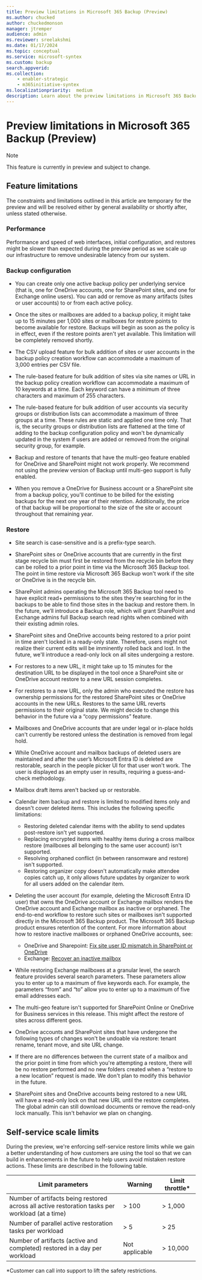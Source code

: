 ```yaml
---
title: Preview limitations in Microsoft 365 Backup (Preview)
ms.author: chucked
author: chuckedmonson
manager: jtremper
audience: admin
ms.reviewer: sreelakshmi
ms.date: 01/17/2024
ms.topic: conceptual
ms.service: microsoft-syntex
ms.custom: backup
search.appverid:
ms.collection:
    - enabler-strategic
    - m365initiative-syntex
ms.localizationpriority:  medium
description: Learn about the preview limitations in Microsoft 365 Backup.
---
```


# Preview limitations in Microsoft 365 Backup (Preview)

> [!NOTE]
> This feature is currently in preview and subject to change.

## Feature limitations

The constraints and limitations outlined in this article are temporary for the preview and will be resolved either by general availability or shortly after, unless stated otherwise.

### Performance

Performance and speed of web interfaces, initial configuration, and restores might be slower than expected during the preview period as we scale up our infrastructure to remove undesirable latency from our system.

### Backup configuration

- You can create only one active backup policy per underlying service (that is, one for OneDrive accounts, one for SharePoint sites, and one for Exchange online users). You can add or remove as many artifacts (sites or user accounts) to or from each active policy.

- Once the sites or mailboxes are added to a backup policy, it might take up to 15 minutes per 1,000 sites or mailboxes for restore points to become available for restore. Backups will begin as soon as the policy is in effect, even if the restore points aren't yet available. This limitation will be completely removed shortly.

- The CSV upload feature for bulk addition of sites or user accounts in the backup policy creation workflow can accommodate a maximum of 3,000 entries per CSV file.

- The rule-based feature for bulk addition of sites via site names or URL in the backup policy creation workflow can accommodate a maximum of 10 keywords at a time. Each keyword can have a minimum of three characters and maximum of 255 characters.

- The rule-based feature for bulk addition of user accounts via security groups or distribution lists can accommodate a maximum of three groups at a time. These rules are static and applied one time only. That is, the security groups or distribution lists are flattened at the time of adding to the backup configuration policy and won't be dynamically updated in the system if users are added or removed from the original security group, for example.

- Backup and restore of tenants that have the multi-geo feature enabled for OneDrive and SharePoint might not work properly. We recommend not using the preview version of Backup until multi-geo support is fully enabled.

- When you remove a OneDrive for Business account or a SharePoint site from a backup policy, you'll continue to be billed for the existing backups for the next one year of their retention. Additionally, the price of that backup will be proportional to the size of the site or account throughout that remaining year.

### Restore

- Site search is case-sensitive and is a prefix-type search.

- SharePoint sites or OneDrive accounts that are currently in the first stage recycle bin must first be restored from the recycle bin before they can be rolled to a prior point in time via the Microsoft 365 Backup tool. The point in time restore via Microsoft 365 Backup won't work if the site or OneDrive is in the recycle bin.

- SharePoint admins operating the Microsoft 365 Backup tool need to have explicit read+ permissions to the sites they're searching for in the backups to be able to find those sites in the backup and restore them. In the future, we’ll introduce a Backup role, which will grant SharePoint and Exchange admins full Backup search read rights when combined with their existing admin roles.

- SharePoint sites and OneDrive accounts being restored to a prior point in time aren't locked in a ready-only state. Therefore, users might not realize their current edits will be imminently rolled back and lost. In the future, we'll introduce a read-only lock on all sites undergoing a restore.

- For restores to a new URL, it might take up to 15 minutes for the destination URL to be displayed in the tool once a SharePoint site or OneDrive account restore to a new URL session completes.

- For restores to a new URL, only the admin who executed the restore has ownership permissions for the restored SharePoint sites or OneDrive accounts in the new URLs. Restores to the same URL reverts permissions to their original state. We might decide to change this behavior in the future via a “copy permissions” feature.

- Mailboxes and OneDrive accounts that are under legal or in-place holds can't currently be restored unless the destination is removed from legal hold.

- While OneDrive account and mailbox backups of deleted users are maintained and after the user’s Microsoft Entra ID is deleted are restorable, search in the people picker UI for that user won't work. The user is displayed as an empty user in results, requiring a guess-and-check methodology.

- Mailbox draft items aren't backed up or restorable.

- Calendar item backup and restore is limited to modified items only and doesn't cover deleted items. This includes the following specific limitations:

    - Restoring deleted calendar items with the ability to send updates post-restore isn't yet supported.
    - Replacing encrypted items with healthy items during a cross mailbox restore (mailboxes all belonging to the same user account) isn't supported.
    - Resolving orphaned conflict (in between ransomware and restore) isn't supported.
    - Restoring organizer copy doesn't automatically make attendee copies catch up, it only allows future updates by organizer to work for all users added on the calendar item.

- Deleting the user account (for example, deleting the Microsoft Entra ID user) that owns the OneDrive account or Exchange mailbox renders the OneDrive account and Exchange mailbox as inactive or orphaned. The end-to-end workflow to restore such sites or mailboxes isn't supported directly in the Microsoft 365 Backup product. The Microsoft 365 Backup product ensures retention of the content. For more information about how to restore inactive mailboxes or orphaned OneDrive accounts, see:

    - OneDrive and Sharepoint: [Fix site user ID mismatch in SharePoint or OneDrive](/sharepoint/troubleshoot/sharing-and-permissions/fix-site-user-id-mismatch)
    - Exchange: [Recover an inactive mailbox](/purview/recover-an-inactive-mailbox)

- While restoring Exchange mailboxes at a granular level, the search feature provides several search parameters. These parameters allow you to enter up to a maximum of five keywords each. For example, the parameters “from” and “to” allow you to enter up to a maximum of five email addresses each.

- The multi-geo feature isn't supported for SharePoint Online or OneDrive for Business services in this release. This might affect the restore of sites across different geos.

- OneDrive accounts and SharePoint sites that have undergone the following types of changes won't be undoable via restore: tenant rename, tenant move, and site URL change.  

- If there are no differences between the current state of a mailbox and the prior point in time from which you're attempting a restore, there will be no restore performed and no new folders created when a “restore to a new location” request is made. We don't plan to modify this behavior in the future.

- SharePoint sites and OneDrive accounts being restored to a new URL will have a read-only lock on that new URL until the restore completes. The global admin can still download documents or remove the read-only lock manually. This isn't behavior we plan on changing.

## Self-service scale limits

During the preview, we're enforcing self-service restore limits while we gain a better understanding of how customers are using the tool so that we can build in enhancements in the future to help users avoid mistaken restore actions. These limits are described in the following table.

|Limit parameters  |Warning  |Limit throttle*  |
|---------|---------|---------|
|Number of artifacts being restored across all active restoration tasks per workload (at a time)    |> 100         | > 1,000        |
|Number of parallel active restoration tasks per workload    | > 5        | > 25        |
|Number of artifacts (active and completed) restored in a day per workload    | Not applicable        | > 10,000        |

*Customer can call into support to lift the safety restrictions.
